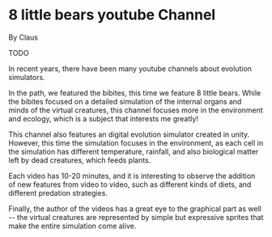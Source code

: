 # 8 little bears youtube Channel
By Claus

TODO

In recent years, there have been many youtube channels about evolution 
simulators.

In the path, we featured the bibites, this time we feature 8 little 
bears. While the bibites focused on a detailed simulation of the 
internal organs and minds of the virtual creatures, this channel focuses 
more in the environment and ecology, which is a subject that interests 
me greatly!

This channel also features an digital evolution simulator created in 
unity. However, this time the simulation focuses in the environment, as 
each cell in the simulation has different temperature, rainfall, and 
also biological matter left by dead creatures, which feeds plants.

Each video has 10-20 minutes, and it is interesting to observe 
the addition of new features from video to video, such as different 
kinds of diets, and different predation strategies. 

Finally, the author of the videos has a great eye to the graphical part 
as well -- the virtual creatures are represented by simple but 
expressive sprites that make the entire simulation come alive.
